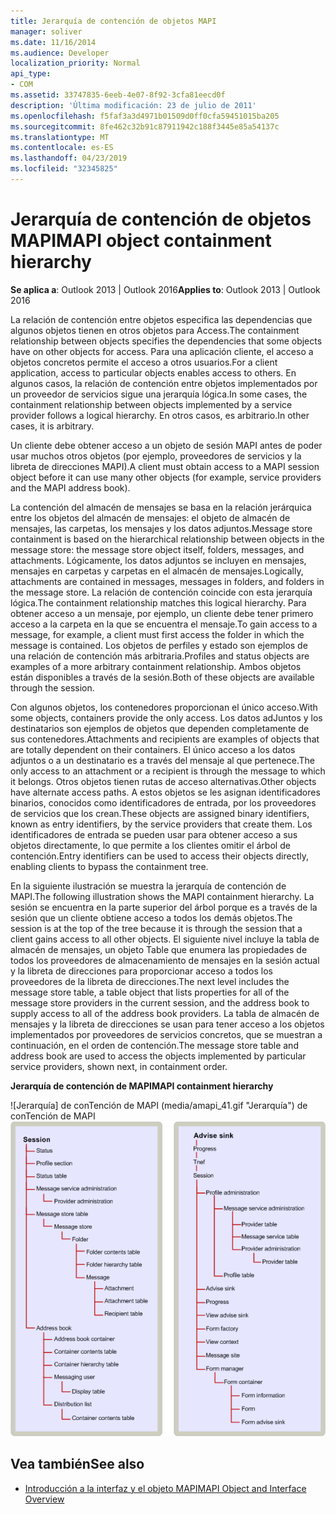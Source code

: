 ```yaml
---
title: Jerarquía de contención de objetos MAPI
manager: soliver
ms.date: 11/16/2014
ms.audience: Developer
localization_priority: Normal
api_type:
- COM
ms.assetid: 33747835-6eeb-4e07-8f92-3cfa81eecd0f
description: 'Última modificación: 23 de julio de 2011'
ms.openlocfilehash: f5faf3a3d4971b01509d0ff0cfa59451015ba205
ms.sourcegitcommit: 8fe462c32b91c87911942c188f3445e85a54137c
ms.translationtype: MT
ms.contentlocale: es-ES
ms.lasthandoff: 04/23/2019
ms.locfileid: "32345825"
---
```

# <a name="mapi-object-containment-hierarchy"></a><span data-ttu-id="f7711-103">Jerarquía de contención de objetos MAPI</span><span class="sxs-lookup"><span data-stu-id="f7711-103">MAPI object containment hierarchy</span></span>
  
<span data-ttu-id="f7711-104">**Se aplica a**: Outlook 2013 | Outlook 2016</span><span class="sxs-lookup"><span data-stu-id="f7711-104">**Applies to**: Outlook 2013 | Outlook 2016</span></span> 
  
<span data-ttu-id="f7711-105">La relación de contención entre objetos especifica las dependencias que algunos objetos tienen en otros objetos para Access.</span><span class="sxs-lookup"><span data-stu-id="f7711-105">The containment relationship between objects specifies the dependencies that some objects have on other objects for access.</span></span> <span data-ttu-id="f7711-106">Para una aplicación cliente, el acceso a objetos concretos permite el acceso a otros usuarios.</span><span class="sxs-lookup"><span data-stu-id="f7711-106">For a client application, access to particular objects enables access to others.</span></span> <span data-ttu-id="f7711-107">En algunos casos, la relación de contención entre objetos implementados por un proveedor de servicios sigue una jerarquía lógica.</span><span class="sxs-lookup"><span data-stu-id="f7711-107">In some cases, the containment relationship between objects implemented by a service provider follows a logical hierarchy.</span></span> <span data-ttu-id="f7711-108">En otros casos, es arbitrario.</span><span class="sxs-lookup"><span data-stu-id="f7711-108">In other cases, it is arbitrary.</span></span> 
  
<span data-ttu-id="f7711-109">Un cliente debe obtener acceso a un objeto de sesión MAPI antes de poder usar muchos otros objetos (por ejemplo, proveedores de servicios y la libreta de direcciones MAPI).</span><span class="sxs-lookup"><span data-stu-id="f7711-109">A client must obtain access to a MAPI session object before it can use many other objects (for example, service providers and the MAPI address book).</span></span>
  
<span data-ttu-id="f7711-110">La contención del almacén de mensajes se basa en la relación jerárquica entre los objetos del almacén de mensajes: el objeto de almacén de mensajes, las carpetas, los mensajes y los datos adjuntos.</span><span class="sxs-lookup"><span data-stu-id="f7711-110">Message store containment is based on the hierarchical relationship between objects in the message store: the message store object itself, folders, messages, and attachments.</span></span> <span data-ttu-id="f7711-111">Lógicamente, los datos adjuntos se incluyen en mensajes, mensajes en carpetas y carpetas en el almacén de mensajes.</span><span class="sxs-lookup"><span data-stu-id="f7711-111">Logically, attachments are contained in messages, messages in folders, and folders in the message store.</span></span> <span data-ttu-id="f7711-112">La relación de contención coincide con esta jerarquía lógica.</span><span class="sxs-lookup"><span data-stu-id="f7711-112">The containment relationship matches this logical hierarchy.</span></span> <span data-ttu-id="f7711-113">Para obtener acceso a un mensaje, por ejemplo, un cliente debe tener primero acceso a la carpeta en la que se encuentra el mensaje.</span><span class="sxs-lookup"><span data-stu-id="f7711-113">To gain access to a message, for example, a client must first access the folder in which the message is contained.</span></span> <span data-ttu-id="f7711-114">Los objetos de perfiles y estado son ejemplos de una relación de contención más arbitraria.</span><span class="sxs-lookup"><span data-stu-id="f7711-114">Profiles and status objects are examples of a more arbitrary containment relationship.</span></span> <span data-ttu-id="f7711-115">Ambos objetos están disponibles a través de la sesión.</span><span class="sxs-lookup"><span data-stu-id="f7711-115">Both of these objects are available through the session.</span></span> 
  
<span data-ttu-id="f7711-116">Con algunos objetos, los contenedores proporcionan el único acceso.</span><span class="sxs-lookup"><span data-stu-id="f7711-116">With some objects, containers provide the only access.</span></span> <span data-ttu-id="f7711-117">Los datos adJuntos y los destinatarios son ejemplos de objetos que dependen completamente de sus contenedores.</span><span class="sxs-lookup"><span data-stu-id="f7711-117">Attachments and recipients are examples of objects that are totally dependent on their containers.</span></span> <span data-ttu-id="f7711-118">El único acceso a los datos adjuntos o a un destinatario es a través del mensaje al que pertenece.</span><span class="sxs-lookup"><span data-stu-id="f7711-118">The only access to an attachment or a recipient is through the message to which it belongs.</span></span> <span data-ttu-id="f7711-119">Otros objetos tienen rutas de acceso alternativas.</span><span class="sxs-lookup"><span data-stu-id="f7711-119">Other objects have alternate access paths.</span></span> <span data-ttu-id="f7711-120">A estos objetos se les asignan identificadores binarios, conocidos como identificadores de entrada, por los proveedores de servicios que los crean.</span><span class="sxs-lookup"><span data-stu-id="f7711-120">These objects are assigned binary identifiers, known as entry identifiers, by the service providers that create them.</span></span> <span data-ttu-id="f7711-121">Los identificadores de entrada se pueden usar para obtener acceso a sus objetos directamente, lo que permite a los clientes omitir el árbol de contención.</span><span class="sxs-lookup"><span data-stu-id="f7711-121">Entry identifiers can be used to access their objects directly, enabling clients to bypass the containment tree.</span></span> 
  
<span data-ttu-id="f7711-122">En la siguiente ilustración se muestra la jerarquía de contención de MAPI.</span><span class="sxs-lookup"><span data-stu-id="f7711-122">The following illustration shows the MAPI containment hierarchy.</span></span> <span data-ttu-id="f7711-123">La sesión se encuentra en la parte superior del árbol porque es a través de la sesión que un cliente obtiene acceso a todos los demás objetos.</span><span class="sxs-lookup"><span data-stu-id="f7711-123">The session is at the top of the tree because it is through the session that a client gains access to all other objects.</span></span> <span data-ttu-id="f7711-124">El siguiente nivel incluye la tabla de almacén de mensajes, un objeto Table que enumera las propiedades de todos los proveedores de almacenamiento de mensajes en la sesión actual y la libreta de direcciones para proporcionar acceso a todos los proveedores de la libreta de direcciones.</span><span class="sxs-lookup"><span data-stu-id="f7711-124">The next level includes the message store table, a table object that lists properties for all of the message store providers in the current session, and the address book to supply access to all of the address book providers.</span></span> <span data-ttu-id="f7711-125">La tabla de almacén de mensajes y la libreta de direcciones se usan para tener acceso a los objetos implementados por proveedores de servicios concretos, que se muestran a continuación, en el orden de contención.</span><span class="sxs-lookup"><span data-stu-id="f7711-125">The message store table and address book are used to access the objects implemented by particular service providers, shown next, in containment order.</span></span>
  
<span data-ttu-id="f7711-126">**Jerarquía de contención de MAPI**</span><span class="sxs-lookup"><span data-stu-id="f7711-126">**MAPI containment hierarchy**</span></span>
  
<span data-ttu-id="f7711-127">![Jerarquía] de conTención de MAPI (media/amapi_41.gif "Jerarquía") de conTención de MAPI</span><span class="sxs-lookup"><span data-stu-id="f7711-127">![MAPI containment hierarchy](media/amapi_41.gif "MAPI containment hierarchy")</span></span>
  
## <a name="see-also"></a><span data-ttu-id="f7711-128">Vea también</span><span class="sxs-lookup"><span data-stu-id="f7711-128">See also</span></span>

- [<span data-ttu-id="f7711-129">Introducción a la interfaz y el objeto MAPI</span><span class="sxs-lookup"><span data-stu-id="f7711-129">MAPI Object and Interface Overview</span></span>](mapi-object-and-interface-overview.md)

